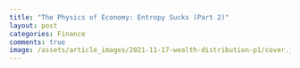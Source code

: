 ```yaml
---
title: "The Physics of Economy: Entropy Sucks (Part 2)"
layout: post
categories: Finance
comments: true
image: /assets/article_images/2021-11-17-wealth-distribution-p1/cover.jpg
---
```


